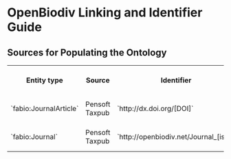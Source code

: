 # OpenBiodiv Linking and Identifier Guide

## Sources for Populating the Ontology

<table>
<tr><th>Entity type</th><th>Source</th><th>Identifier</th><th>Co-referencing remarks</th></tr>
<tr><td>`fabio:JournalArticle`</td><td>Pensoft Taxpub</td><td>`http://dx.doi.org/[DOI]`</td><td>via matching identifiers</td></tr>
<tr><td>`fabio:Journal`</td><td>Pensoft Taxpub</td><td>`http://openbiodiv.net/Journal_[issn]</td><td>via matching identifiers</td></tr>